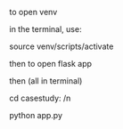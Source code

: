 to open venv

in the terminal, use: 

source venv/scripts/activate

then to open flask app

then (all in terminal)

cd casestudy: /n


python app.py

